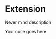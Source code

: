 # Extension
Never mind description
<!DOCTYPE html>
<html>
  <head> </head>
  <body>
    Your code goes here
  </body>
</html>
